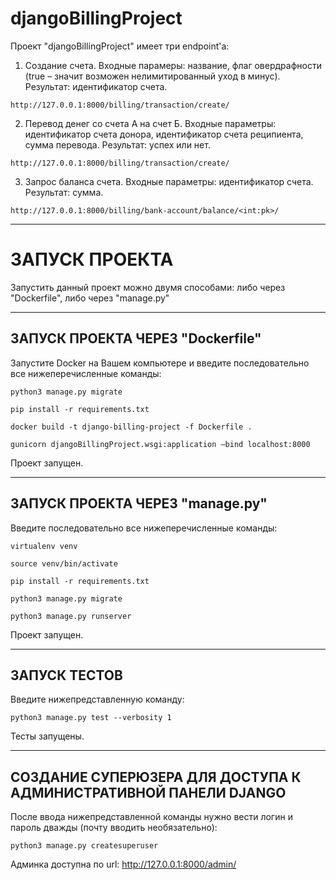 # djangoBillingProject
Проект "djangoBillingProject" имеет три endpoint'а:
1. Создание счета. Входные парамеры: название, флаг овердрафности (true – значит возможен нелимитированный уход в минус). Результат: идентификатор счета.

`http://127.0.0.1:8000/billing/transaction/create/`

2. Перевод денег со счета А на счет Б. Входные параметры: идентификатор счета донора, идентификатор счета реципиента, сумма перевода. Результат: успех или нет.

`http://127.0.0.1:8000/billing/transaction/create/`

3. Запрос баланса счета. Входные параметры: идентификатор счета. Результат: сумма.

`http://127.0.0.1:8000/billing/bank-account/balance/<int:pk>/`

---

# ЗАПУСК ПРОЕКТА
Запустить данный проект можно двумя способами: либо через "Dockerfile", либо через "manage.py"

---

## ЗАПУСК ПРОЕКТА ЧЕРЕЗ "Dockerfile"

Запустите Docker на Вашем компьютере и введите последовательно все нижеперечисленные команды:

`python3 manage.py migrate`

`pip install -r requirements.txt`

`docker build -t django-billing-project -f Dockerfile .`

`gunicorn djangoBillingProject.wsgi:application —bind localhost:8000`

Проект запущен.

---

## ЗАПУСК ПРОЕКТА ЧЕРЕЗ "manage.py"

Введите последовательно все нижеперечисленные команды:

`virtualenv venv`

`source venv/bin/activate`

`pip install -r requirements.txt`

`python3 manage.py migrate`

`python3 manage.py runserver`

Проект запущен.

---

## ЗАПУСК ТЕСТОВ

Введите нижепредставленную команду:

`python3 manage.py test --verbosity 1`

Тесты запущены.

---

## СОЗДАНИЕ СУПЕРЮЗЕРА ДЛЯ ДОСТУПА К АДМИНИСТРАТИВНОЙ ПАНЕЛИ DJANGO

После ввода нижепредставленной команды нужно вести логин и пароль дважды (почту вводить необязательно):

`python3 manage.py createsuperuser`

Админка доступна по url: http://127.0.0.1:8000/admin/
